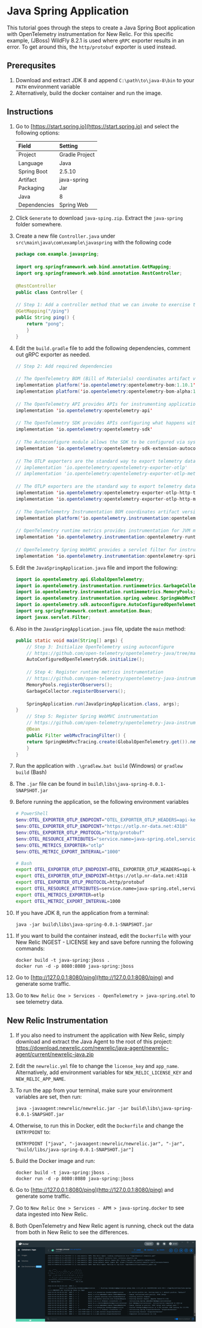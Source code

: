 # Java Spring Application
This tutorial goes through the steps to create a Java Spring Boot application with OpenTelemetry instrumentation for New Relic.  For this specific example, (JBoss) WildFly 8.2.1 is used where `gRPC` exporter results in an error.  To get around this, the `http/protobuf` exporter is used instead.

## Prerequsites
1. Download and extract JDK 8 and append `C:\path\to\java-8\bin` to your `PATH` environment variable
2. Alternatively, build the docker container and run the image.

## Instructions
1. Go to [https://start.spring.io](https://start.spring.io) and select the following options:

    | Field         | Setting        |
    |---------------|----------------|
    | Project       | Gradle Project |
    | Language      | Java           |
    | Spring Boot   | 2.5.10         |
    | Artifact      | java-spring    |
    | Packaging     | Jar            |
    | Java          | 8              |
    | Dependencies  | Spring Web     |

2. Click `Generate` to download `java-sping.zip`.  Extract the `java-spring` folder somewhere.

3. Create a new file `Controller.java` under `src\main\java\com\example\javaspring` with the following code
    ```java
    package com.example.javaspring;

    import org.springframework.web.bind.annotation.GetMapping;
    import org.springframework.web.bind.annotation.RestController;

    @RestController
    public class Controller {

    // Step 1: Add a controller method that we can invoke to exercise the application
    @GetMapping("/ping")
    public String ping() {
        return "pong";
        }
    }
    ```

4. Edit the `build.gradle` file to add the following dependencies, comment out gRPC exporter as needed.
    ```java
    // Step 2: Add required dependencies

    // The OpenTelemetry BOM (Bill of Materials) coordinates artifact versions
    implementation platform('io.opentelemetry:opentelemetry-bom:1.10.1')
    implementation platform('io.opentelemetry:opentelemetry-bom-alpha:1.10.1-alpha')

    // The OpenTelemetry API provides APIs for instrumenting applications
    implementation 'io.opentelemetry:opentelemetry-api'

    // The OpenTelemetry SDK provides APIs configuring what happens with telemetry data
    implementation 'io.opentelemetry:opentelemetry-sdk'

    // The Autoconfigure module allows the SDK to be configured via system properties / environment variables
    implementation 'io.opentelemetry:opentelemetry-sdk-extension-autoconfigure'

    // The OTLP exporters are the standard way to export telemetry data out of the application (gRPC)
    // implementation 'io.opentelemetry:opentelemetry-exporter-otlp'
    // implementation 'io.opentelemetry:opentelemetry-exporter-otlp-metrics'

    // The OTLP exporters are the standard way to export telemetry data out of the application (http/protobuf)
    implementation 'io.opentelemetry:opentelemetry-exporter-otlp-http-trace'
    implementation 'io.opentelemetry:opentelemetry-exporter-otlp-http-metrics'

    // The OpenTelemetry Instrumentation BOM coordinates artifact versions for instrumentation code
    implementation platform('io.opentelemetry.instrumentation:opentelemetry-instrumentation-bom-alpha:1.10.0-alpha')

    // OpenTelemetry runtime metrics provides instrumentation for JVM memory usage and garbage collection
    implementation 'io.opentelemetry.instrumentation:opentelemetry-runtime-metrics'

    // OpenTelemetry Spring WebMVC provides a servlet filter for instrumenting Spring WebMVC applications
    implementation 'io.opentelemetry.instrumentation:opentelemetry-spring-webmvc-3.1'
    ```

5. Edit the `JavaSpringApplication.java` file and import the following:
    ```java
    import io.opentelemetry.api.GlobalOpenTelemetry;
    import io.opentelemetry.instrumentation.runtimemetrics.GarbageCollector;
    import io.opentelemetry.instrumentation.runtimemetrics.MemoryPools;
    import io.opentelemetry.instrumentation.spring.webmvc.SpringWebMvcTracing;
    import io.opentelemetry.sdk.autoconfigure.AutoConfiguredOpenTelemetrySdk;
    import org.springframework.context.annotation.Bean;
    import javax.servlet.Filter;
    ```
6. Also in the `JavaSpringApplication.java` file,  update the `main` method:
    ```java
    public static void main(String[] args) {
        // Step 3: Initialize OpenTelemetry using autoconfigure
        // https://github.com/open-telemetry/opentelemetry-java/tree/main/sdk-extensions/autoconfigure
        AutoConfiguredOpenTelemetrySdk.initialize();

        // Step 4: Register runtime metrics instrumentation
        // https://github.com/open-telemetry/opentelemetry-java-instrumentation/tree/main/instrumentation/runtime-metrics/library
        MemoryPools.registerObservers();
        GarbageCollector.registerObservers();

        SpringApplication.run(JavaSpringApplication.class, args);
    }
        // Step 5: Register Spring WebMVC instrumentation
        // https://github.com/open-telemetry/opentelemetry-java-instrumentation/tree/main/instrumentation/spring/spring-webmvc-3.1/library
        @Bean
        public Filter webMvcTracingFilter() {
        return SpringWebMvcTracing.create(GlobalOpenTelemetry.get()).newServletFilter();
        }
    }
    ```

6. Run the application with `.\gradlew.bat build` (Windows) or `gradlew build` (Bash)

7. The `.jar` file can be found in `build\libs\java-spring-0.0.1-SNAPSHOT.jar`

8. Before running the application, se the following environment variables
    ```powershell
    # PowerShell
    $env:OTEL_EXPORTER_OTLP_ENDPOINT="OTEL_EXPORTER_OTLP_HEADERS=api-key=XXXXXXXXXXXXXXXXXXXXXXXXXXXXXXXXXXXXNRAL"
    $env:OTEL_EXPORTER_OTLP_ENDPOINT="https://otlp.nr-data.net:4318"
    $env:OTEL_EXPORTER_OTLP_PROTOCOL="http/protobuf"
    $env:OTEL_RESOURCE_ATTRIBUTES="service.name=java-spring.otel,service.instance.id=localhost"
    $env:OTEL_METRICS_EXPORTER="otlp"
    $env:OTEL_METRIC_EXPORT_INTERVAL="1000"
    ```
    ```bash
    # Bash
    export OTEL_EXPORTER_OTLP_ENDPOINT=OTEL_EXPORTER_OTLP_HEADERS=api-key=XXXXXXXXXXXXXXXXXXXXXXXXXXXXXXXXXXXXNRAL
    export OTEL_EXPORTER_OTLP_ENDPOINT=https://otlp.nr-data.net:4318
    export OTEL_EXPORTER_OTLP_PROTOCOL=http/protobuf
    export OTEL_RESOURCE_ATTRIBUTES=service.name=java-spring.otel,service.instance.id=localhost
    export OTEL_METRICS_EXPORTER=otlp
    export OTEL_METRIC_EXPORT_INTERVAL=1000
    ```

9. If you have JDK 8, run the application from a terminal:
    ```
    java -jar build\libs\java-spring-0.0.1-SNAPSHOT.jar
    ```

10. If you want to build the container instead, edit the `Dockerfile` with your New Relic INGEST - LICENSE key and save before running the following commands:
    ```
    docker build -t java-spring:jboss . 
    docker run -d -p 8080:8080 java-spring:jboss
    ```

11. Go to [http://127.0.0.1:8080/ping](http://127.0.0.1:8080/ping) and generate some traffic.

12. Go to `New Relic One > Services - OpenTelemetry > java-spring.otel` to see telemetry data.

## New Relic Instrumentation
1. If you also need to instrument the application with New Relic, simply download and extract the Java Agent to the root of this project: https://download.newrelic.com/newrelic/java-agent/newrelic-agent/current/newrelic-java.zip

2. Edit the `newrelic.yml` file to change the `license_key` and `app_name`.  Alternatively, add environment variables for `NEW_RELIC_LICENSE_KEY` and `NEW_RELIC_APP_NAME`.

3. To run the app from your terminal, make sure your environment variables are set, then run:
    ```
    java -javaagent:newrelic/newrelic.jar -jar build\libs\java-spring-0.0.1-SNAPSHOT.jar
    ```

4. Otherwise, to run this in Docker, edit the `Dockerfile` and change the `ENTRYPOINT` to:
    ```
    ENTRYPOINT ["java", "-javaagent:newrelic/newrelic.jar", "-jar", "build/libs/java-spring-0.0.1-SNAPSHOT.jar"]
    ```

5. Build the Docker image and run:
    ```
    docker build -t java-spring:jboss . 
    docker run -d -p 8080:8080 java-spring:jboss
    ```
6. Go to [http://127.0.0.1:8080/ping](http://127.0.0.1:8080/ping) and generate some traffic.

7. Go to `New Relic One > Services - APM > java-spring.docker` to see data ingested into New Relic.

8. Both OpenTelemetry and New Relic agent is running, check out the data from both in New Relic to see the differences.

    ![New Relic and OpenTelemetry in Docker](nr-otel_java-spring_docker.png)